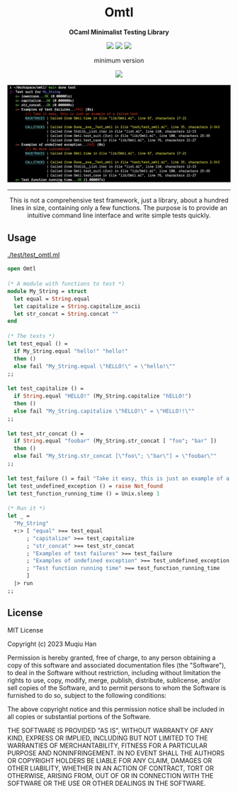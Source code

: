 <div align="center">

# Omtl

__OCaml Minimalist Testing Library__


![](https://github.com/muqiuhan/omtl/workflows/Linux/badge.svg)
![](https://github.com/muqiuhan/omtl/workflows/Windows/badge.svg)
![](https://github.com/muqiuhan/omtl/workflows/MacOS/badge.svg)

minimum version

![](https://github.com/muqiuhan/omtl/workflows/4.13.x/badge.svg)


<img src=".github/demo.png">
  
---

This is not a comprehensive test framework, just a library, about a hundred lines in size, containing only a few functions. The purpose is to provide an intuitive command line interface and write simple tests quickly.
  
</div>

## Usage
[./test/test_omtl.ml](./test/test_omtl.ml)
```ocaml
open Omtl

(* A module with functions to test *)
module My_String = struct
  let equal = String.equal
  let capitalize = String.capitalize_ascii
  let str_concat = String.concat ""
end

(* The tests *)
let test_equal () =
  if My_String.equal "hello!" "hello!"
  then ()
  else fail "My_String.equal \"hELLO!\" = \"hello!\""
;;

let test_capitalize () =
  if String.equal "HELLO!" (My_String.capitalize "hELLO!")
  then ()
  else fail "My_String.capitalize \"hELLO!\" = \"HELLO!!\""
;;

let test_str_concat () =
  if String.equal "foobar" (My_String.str_concat [ "foo"; "bar" ])
  then ()
  else fail "My_String.str_concat [\"foo\"; \"bar\"] = \"foobar\""
;;

let test_failure () = fail "Take it easy, this is just an example of a failed test"
let test_undefined_exception () = raise Not_found
let test_function_running_time () = Unix.sleep 1

(* Run it *)
let _ =
  "My_String"
  +:> [ "equal" >== test_equal
      ; "capitalize" >== test_capitalize
      ; "str_concat" >== test_str_concat
      ; "Examples of test failures" >== test_failure
      ; "Examples of undefined exception" >== test_undefined_exception
      ; "Test function running time" >== test_function_running_time
      ]
  |> run
;;
```

## License
MIT License

Copyright (c) 2023 Muqiu Han

Permission is hereby granted, free of charge, to any person obtaining a copy
of this software and associated documentation files (the "Software"), to deal
in the Software without restriction, including without limitation the rights
to use, copy, modify, merge, publish, distribute, sublicense, and/or sell
copies of the Software, and to permit persons to whom the Software is
furnished to do so, subject to the following conditions:

The above copyright notice and this permission notice shall be included in all
copies or substantial portions of the Software.

THE SOFTWARE IS PROVIDED "AS IS", WITHOUT WARRANTY OF ANY KIND, EXPRESS OR
IMPLIED, INCLUDING BUT NOT LIMITED TO THE WARRANTIES OF MERCHANTABILITY,
FITNESS FOR A PARTICULAR PURPOSE AND NONINFRINGEMENT. IN NO EVENT SHALL THE
AUTHORS OR COPYRIGHT HOLDERS BE LIABLE FOR ANY CLAIM, DAMAGES OR OTHER
LIABILITY, WHETHER IN AN ACTION OF CONTRACT, TORT OR OTHERWISE, ARISING FROM,
OUT OF OR IN CONNECTION WITH THE SOFTWARE OR THE USE OR OTHER DEALINGS IN THE
SOFTWARE.
